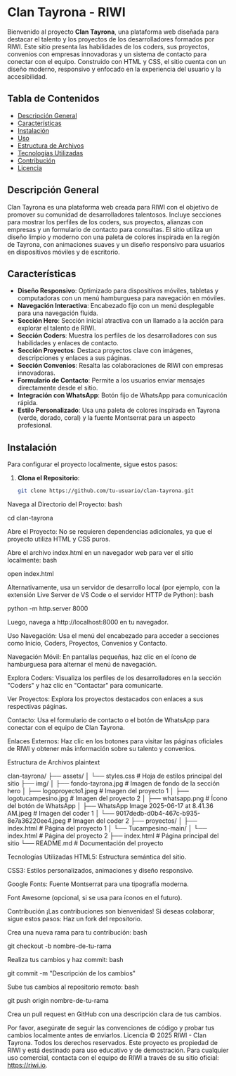 # Clan Tayrona - RIWI

Bienvenido al proyecto **Clan Tayrona**, una plataforma web diseñada para destacar el talento y los proyectos de los desarrolladores formados por RIWI. Este sitio presenta las habilidades de los coders, sus proyectos, convenios con empresas innovadoras y un sistema de contacto para conectar con el equipo. Construido con HTML y CSS, el sitio cuenta con un diseño moderno, responsivo y enfocado en la experiencia del usuario y la accesibilidad.

## Tabla de Contenidos
- [Descripción General](#descripción-general)
- [Características](#características)
- [Instalación](#instalación)
- [Uso](#uso)
- [Estructura de Archivos](#estructura-de-archivos)
- [Tecnologías Utilizadas](#tecnologías-utilizadas)
- [Contribución](#contribución)
- [Licencia](#licencia)

## Descripción General
Clan Tayrona es una plataforma web creada para RIWI con el objetivo de promover su comunidad de desarrolladores talentosos. Incluye secciones para mostrar los perfiles de los coders, sus proyectos, alianzas con empresas y un formulario de contacto para consultas. El sitio utiliza un diseño limpio y moderno con una paleta de colores inspirada en la región de Tayrona, con animaciones suaves y un diseño responsivo para usuarios en dispositivos móviles y de escritorio.

## Características
- **Diseño Responsivo**: Optimizado para dispositivos móviles, tabletas y computadoras con un menú hamburguesa para navegación en móviles.
- **Navegación Interactiva**: Encabezado fijo con un menú desplegable para una navegación fluida.
- **Sección Hero**: Sección inicial atractiva con un llamado a la acción para explorar el talento de RIWI.
- **Sección Coders**: Muestra los perfiles de los desarrolladores con sus habilidades y enlaces de contacto.
- **Sección Proyectos**: Destaca proyectos clave con imágenes, descripciones y enlaces a sus páginas.
- **Sección Convenios**: Resalta las colaboraciones de RIWI con empresas innovadoras.
- **Formulario de Contacto**: Permite a los usuarios enviar mensajes directamente desde el sitio.
- **Integración con WhatsApp**: Botón fijo de WhatsApp para comunicación rápida.
- **Estilo Personalizado**: Usa una paleta de colores inspirada en Tayrona (verde, dorado, coral) y la fuente Montserrat para un aspecto profesional.

## Instalación
Para configurar el proyecto localmente, sigue estos pasos:

1. **Clona el Repositorio**:
   ```bash
   git clone https://github.com/tu-usuario/clan-tayrona.git


Navega al Directorio del Proyecto:
bash

cd clan-tayrona

Abre el Proyecto:
No se requieren dependencias adicionales, ya que el proyecto utiliza HTML y CSS puros.

Abre el archivo index.html en un navegador web para ver el sitio localmente:
bash

open index.html

Alternativamente, usa un servidor de desarrollo local (por ejemplo, con la extensión Live Server de VS Code o el servidor HTTP de Python):
bash

python -m http.server 8000

Luego, navega a http://localhost:8000 en tu navegador.

Uso
Navegación: Usa el menú del encabezado para acceder a secciones como Inicio, Coders, Proyectos, Convenios y Contacto.

Navegación Móvil: En pantallas pequeñas, haz clic en el ícono de hamburguesa para alternar el menú de navegación.

Explora Coders: Visualiza los perfiles de los desarrolladores en la sección "Coders" y haz clic en "Contactar" para comunicarte.

Ver Proyectos: Explora los proyectos destacados con enlaces a sus respectivas páginas.

Contacto: Usa el formulario de contacto o el botón de WhatsApp para conectar con el equipo de Clan Tayrona.

Enlaces Externos: Haz clic en los botones para visitar las páginas oficiales de RIWI y obtener más información sobre su talento y convenios.

Estructura de Archivos
plaintext

clan-tayrona/
├── assets/
│   └── styles.css          # Hoja de estilos principal del sitio
├── img/
│   ├── fondo-tayrona.jpg  # Imagen de fondo de la sección hero
│   ├── logoproyecto1.jpeg # Imagen del proyecto 1
│   ├── logotucampesino.jpg # Imagen del proyecto 2
│   ├── whatsapp.png       # Ícono del botón de WhatsApp
│   ├── WhatsApp Image 2025-06-17 at 8.41.36 AM.jpeg # Imagen del coder 1
│   └── 9017dedb-d0b4-467c-b935-8e7a36220ee4.jpeg  # Imagen del coder 2
├── proyectos/
│   ├── index.html         # Página del proyecto 1
│   └── Tucampesino-main/
│       └── index.html     # Página del proyecto 2
├── index.html             # Página principal del sitio
└── README.md              # Documentación del proyecto

Tecnologías Utilizadas
HTML5: Estructura semántica del sitio.

CSS3: Estilos personalizados, animaciones y diseño responsivo.

Google Fonts: Fuente Montserrat para una tipografía moderna.

Font Awesome (opcional, si se usa para íconos en el futuro).

Contribución
¡Las contribuciones son bienvenidas! Si deseas colaborar, sigue estos pasos:
Haz un fork del repositorio.

Crea una nueva rama para tu contribución:
bash

git checkout -b nombre-de-tu-rama

Realiza tus cambios y haz commit:
bash

git commit -m "Descripción de los cambios"

Sube tus cambios al repositorio remoto:
bash

git push origin nombre-de-tu-rama

Crea un pull request en GitHub con una descripción clara de tus cambios.

Por favor, asegúrate de seguir las convenciones de código y probar tus cambios localmente antes de enviarlos.
Licencia
© 2025 RIWI - Clan Tayrona. Todos los derechos reservados. Este proyecto es propiedad de RIWI y está destinado para uso educativo y de demostración. Para cualquier uso comercial, contacta con el equipo de RIWI a través de su sitio oficial: https://riwi.io.



